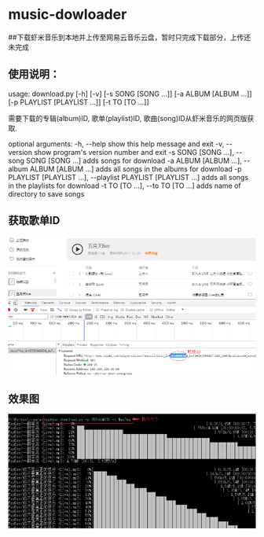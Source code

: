 # music-dowloader
##下载虾米音乐到本地并上传至网易云音乐云盘，暂时只完成下载部分，上传还未完成
## 使用说明：
usage: download.py [-h] [-v] [-s SONG [SONG ...]] [-a ALBUM [ALBUM ...]]
                   [-p PLAYLIST [PLAYLIST ...]] [-t TO [TO ...]]

需要下载的专辑(album)ID, 歌单(playlist)ID, 歌曲(song)ID从虾米音乐的网页版获取.

optional arguments:
  -h, --help            show this help message and exit
  -v, --version         show program's version number and exit
  -s SONG [SONG ...], --song SONG [SONG ...]
                        adds songs for download
  -a ALBUM [ALBUM ...], --album ALBUM [ALBUM ...]
                        adds all songs in the albums for download
  -p PLAYLIST [PLAYLIST ...], --playlist PLAYLIST [PLAYLIST ...]
                        adds all songs in the playlists for download
  -t TO [TO ...], --to TO [TO ...]
                        adds name of directory to save songs
## 获取歌单ID
![res1](/img/a.png)
 ## 效果图
![res2](/img/b.png)
